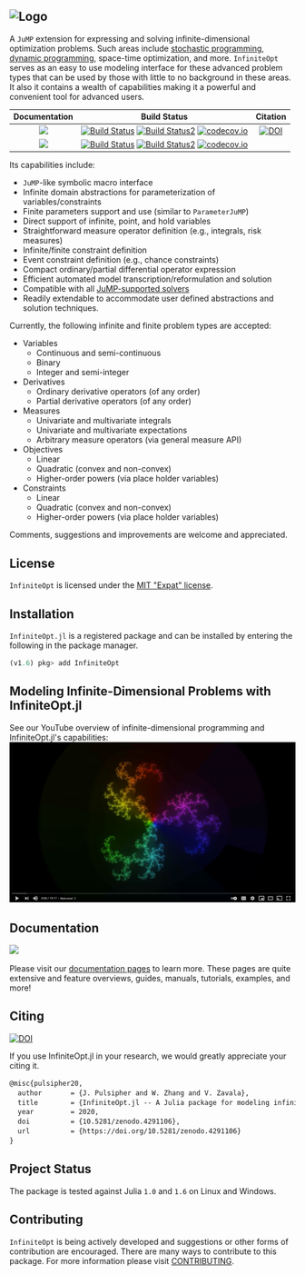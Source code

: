 ![Logo](full_logo.png)
---

A `JuMP` extension for expressing and solving infinite-dimensional optimization
problems. Such areas include [stochastic programming](https://en.wikipedia.org/wiki/Stochastic_programming),
[dynamic programming](https://en.wikipedia.org/wiki/Dynamic_programming),
space-time optimization, and more. `InfiniteOpt` serves as an easy to use modeling
interface for these advanced problem types that can be used by those with little
to no background in these areas. It also it contains a wealth of capabilities
making it a powerful and convenient tool for advanced users.  

| **Documentation**                                                               | **Build Status**                                                                                | **Citation** |
|:-------------------------------------------------------------------------------:|:-----------------------------------------------------------------------------------------------:|:--------------------------------------:|
| [![](https://img.shields.io/badge/docs-stable-blue.svg)](https://pulsipher.github.io/InfiniteOpt.jl/stable) | [![Build Status](https://api.travis-ci.com/pulsipher/InfiniteOpt.jl.svg?branch=v0.3.2)](https://travis-ci.com/pulsipher/InfiniteOpt.jl) [![Build Status2](https://ci.appveyor.com/api/projects/status/p3srfp3uuvchfg3j/branch/v0.3.2?svg=true)](https://ci.appveyor.com/project/pulsipher/InfiniteOpt-jl) [![codecov.io](https://codecov.io/github/pulsipher/InfiniteOpt.jl/coverage.svg?branch=release-0.3)](https://codecov.io/github/pulsipher/InfiniteOpt.jl?branch=release-0.3) | [![DOI](https://zenodo.org/badge/DOI/10.5281/zenodo.4291106.svg)](https://doi.org/10.5281/zenodo.4291106) |
| [![](https://img.shields.io/badge/docs-dev-blue.svg)](https://pulsipher.github.io/InfiniteOpt.jl/dev) | [![Build Status](https://travis-ci.com/pulsipher/InfiniteOpt.jl.svg?branch=master)](https://travis-ci.com/pulsipher/InfiniteOpt.jl) [![Build Status2](https://ci.appveyor.com/api/projects/status/github/pulsipher/InfiniteOpt.jl?branch=master&svg=true)](https://ci.appveyor.com/project/pulsipher/InfiniteOpt-jl) [![codecov.io](https://codecov.io/github/pulsipher/InfiniteOpt.jl/coverage.svg?branch=master)](https://codecov.io/github/pulsipher/InfiniteOpt.jl?branch=master) | |

Its capabilities include:
- `JuMP`-like symbolic macro interface
- Infinite domain abstractions for parameterization of variables/constraints
- Finite parameters support and use (similar to `ParameterJuMP`)
- Direct support of infinite, point, and hold variables
- Straightforward measure operator definition (e.g., integrals, risk measures)
- Infinite/finite constraint definition
- Event constraint definition (e.g., chance constraints)
- Compact ordinary/partial differential operator expression
- Efficient automated model transcription/reformulation and solution
- Compatible with all [JuMP-supported solvers](https://www.juliaopt.org/JuMP.jl/dev/installation/#Getting-Solvers-1)
- Readily extendable to accommodate user defined abstractions and solution techniques.

Currently, the following infinite and finite problem types are accepted:
- Variables
    - Continuous and semi-continuous
    - Binary
    - Integer and semi-integer
- Derivatives
    - Ordinary derivative operators (of any order)
    - Partial derivative operators (of any order)
- Measures
    - Univariate and multivariate integrals 
    - Univariate and multivariate expectations 
    - Arbitrary measure operators (via general measure API)
- Objectives
    - Linear
    - Quadratic (convex and non-convex)
    - Higher-order powers (via place holder variables)
- Constraints
    - Linear
    - Quadratic (convex and non-convex)
    - Higher-order powers (via place holder variables)

Comments, suggestions and improvements are welcome and appreciated.

## License
`InfiniteOpt` is licensed under the [MIT "Expat" license](./LICENSE).

## Installation
`InfiniteOpt.jl` is a registered package and can be installed by entering the
following in the package manager.

```julia
(v1.6) pkg> add InfiniteOpt
```

## Modeling Infinite-Dimensional Problems with InfiniteOpt.jl
See our YouTube overview of infinite-dimensional programming and InfiniteOpt.jl's 
capabilities:
[![youtube](docs/src/assets/youtube.PNG)](http://www.youtube.com/watch?v=q5ETFLZbxiU "Modeling Infinite-Dimensional Problems with InfiniteOpt.jl")

## Documentation
[![](https://img.shields.io/badge/docs-stable-blue.svg)](https://pulsipher.github.io/InfiniteOpt.jl/stable)

Please visit our [documentation pages](https://pulsipher.github.io/InfiniteOpt.jl/stable) to learn more. These pages are quite extensive and feature overviews, guides, manuals,
tutorials, examples, and more!

## Citing
[![DOI](https://zenodo.org/badge/DOI/10.5281/zenodo.4291106.svg)](https://doi.org/10.5281/zenodo.4291106)

If you use InfiniteOpt.jl in your research, we would greatly appreciate your citing it.
```latex
@misc{pulsipher20,
  author       = {J. Pulsipher and W. Zhang and V. Zavala},
  title        = {InfiniteOpt.jl -- A Julia package for modeling infinite-dimensional optimization problems},
  year         = 2020,
  doi          = {10.5281/zenodo.4291106},
  url          = {https://doi.org/10.5281/zenodo.4291106}
}
```

## Project Status
The package is tested against Julia `1.0` and `1.6` on Linux and Windows.

## Contributing
`InfiniteOpt` is being actively developed and suggestions or other forms of contribution are encouraged.
There are many ways to contribute to this package. For more information please
visit [CONTRIBUTING](https://github.com/pulsipher/InfiniteOpt.jl/blob/master/CONTRIBUTING.md).
